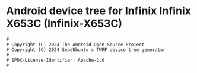 # Android device tree for Infinix Infinix X653C (Infinix-X653C)

```
#
# Copyright (C) 2024 The Android Open Source Project
# Copyright (C) 2024 SebaUbuntu's TWRP device tree generator
#
# SPDX-License-Identifier: Apache-2.0
#
```

